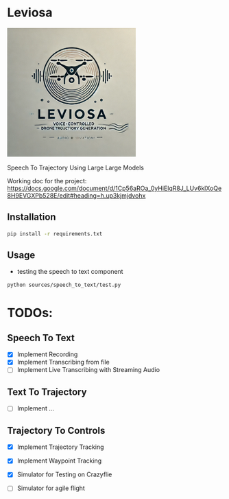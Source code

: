 # Leviosa

<img src="./logo/leviosa.webp" alt="Leviosa Logo" width="300">

Speech To Trajectory Using Large Large Models

[//]: # (Working document)
Working doc for the project:
https://docs.google.com/document/d/1Cp56aROa_0yHiElqR8J_LUv6klXoQe8H9EVGXPb528E/edit#heading=h.up3kjmjdvohx

## Installation

```bash
pip install -r requirements.txt
```

## Usage

- testing the speech to text component

```bash
python sources/speech_to_text/test.py
```

# TODOs:

## Speech To Text

- [x] Implement Recording
- [x] Implement Transcribing from file
- [ ] Implement Live Transcribing with Streaming Audio

## Text To Trajectory

- [ ] Implement ...

## Trajectory To Controls

- [x] Implement Trajectory Tracking
- [x] Implement Waypoint Tracking
- [x] Simulator for Testing on Crazyflie
- [ ] Simulator for agile flight 



